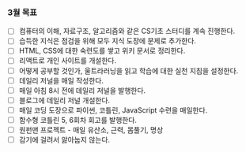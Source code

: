 ### 3월 목표

- [ ] 컴퓨터의 이해, 자료구조, 알고리즘와 같은 CS기초 스터디를 계속 진행한다.
- [ ] 습득한 지식은 점검을 위해 모두 지식 도장에 문제로 추가한다.
- [ ] HTML, CSS에 대한 숙련도를 쌓고 위키 문서로 정리한다.
- [ ] 리액트로 개인 사이트를 개설한다.
- [ ] 어떻게 공부할 것인가, 울트라러닝을 읽고 학습에 대한 실천 지침을 설정한다.
- [ ] 데일리 저널을 매일 작성한다.
- [ ] 매일 아침 8시 전에 데일리 저널을 발행한다.
- [ ] 블로그에 데일리 저널 개설한다.
- [ ] 매일 코딩 도장으로 파이썬, 코틀린, JavaScript 수련을 매일한다.
- [ ] 함수형 코틀린 5, 6회차 회고를 발행한다.
- [ ] 원펀맨 프로젝트 - 매일 유산소, 근력, 몸풀기, 명상
- [ ] 감기에 걸려서 앓아눕지 않는다.
